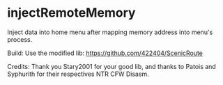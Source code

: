 # injectRemoteMemory
Inject data into home menu after mapping memory address into menu's process.

Build:
Use the modified lib: https://github.com/422404/ScenicRoute

Credits:
Thank you Stary2001 for your good lib, and thanks to Patois and Syphurith for their respectives NTR CFW Disasm.
